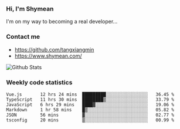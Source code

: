 ### Hi, I'm Shymean

I'm on my way to becoming a real developer...

### Contact me

- <https://github.com/tangxiangmin>
- <https://www.shymean.com/>

![Github Stats](https://github-readme-stats.vercel.app/api?username=tangxiangmin&show_icons=true&theme=dark)


###  Weekly code statistics

<!--START_SECTION:waka-->

```text
Vue.js       12 hrs 24 mins  █████████░░░░░░░░░░░░░░░░   36.45 %
TypeScript   11 hrs 30 mins  ████████▒░░░░░░░░░░░░░░░░   33.79 %
JavaScript   6 hrs 29 mins   ████▓░░░░░░░░░░░░░░░░░░░░   19.06 %
Markdown     1 hr 58 mins    █▒░░░░░░░░░░░░░░░░░░░░░░░   05.82 %
JSON         56 mins         ▓░░░░░░░░░░░░░░░░░░░░░░░░   02.77 %
tsconfig     20 mins         ▒░░░░░░░░░░░░░░░░░░░░░░░░   00.99 %
```

<!--END_SECTION:waka-->